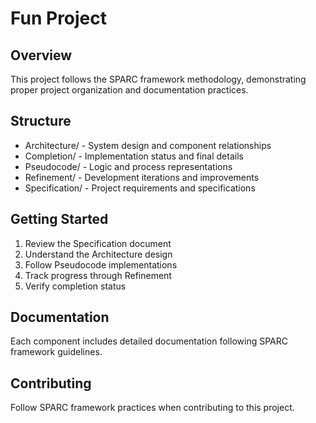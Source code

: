 # Fun Project

## Overview
This project follows the SPARC framework methodology, demonstrating proper project organization and documentation practices.

## Structure
- Architecture/ - System design and component relationships
- Completion/ - Implementation status and final details
- Pseudocode/ - Logic and process representations
- Refinement/ - Development iterations and improvements
- Specification/ - Project requirements and specifications

## Getting Started
1. Review the Specification document
2. Understand the Architecture design
3. Follow Pseudocode implementations
4. Track progress through Refinement
5. Verify completion status

## Documentation
Each component includes detailed documentation following SPARC framework guidelines.

## Contributing
Follow SPARC framework practices when contributing to this project.
